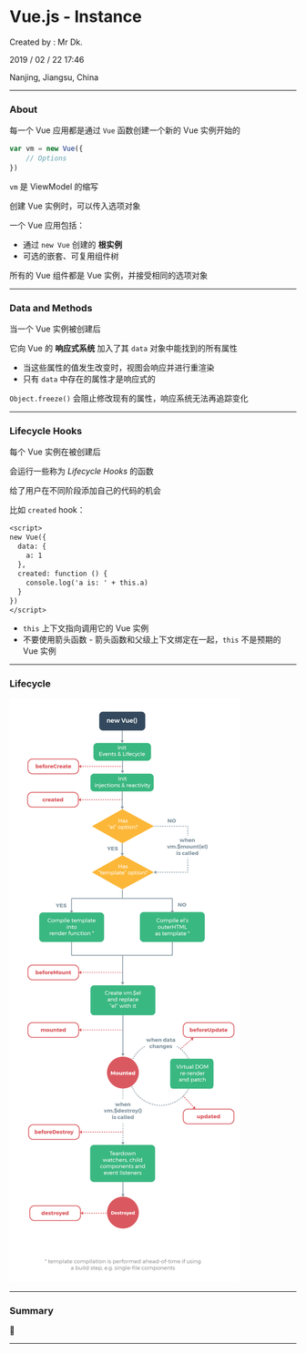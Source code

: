 # Vue.js - Instance

Created by : Mr Dk.

2019 / 02 / 22 17:46

Nanjing, Jiangsu, China

---

### About

每一个 Vue 应用都是通过 `Vue` 函数创建一个新的 Vue 实例开始的

```javascript
var vm = new Vue({
    // Options
})
```

`vm` 是 ViewModel 的缩写

创建 Vue 实例时，可以传入选项对象

一个 Vue 应用包括：

* 通过 `new Vue` 创建的 __根实例__
* 可选的嵌套、可复用组件树

所有的 Vue 组件都是 Vue 实例，并接受相同的选项对象

---

### Data and Methods

当一个 Vue 实例被创建后

它向 Vue 的 __响应式系统__ 加入了其 `data` 对象中能找到的所有属性

* 当这些属性的值发生改变时，视图会响应并进行重渲染
* 只有 `data` 中存在的属性才是响应式的

`Object.freeze()` 会阻止修改现有的属性，响应系统无法再追踪变化

---

### Lifecycle Hooks

每个 Vue 实例在被创建后

会运行一些称为 _Lifecycle Hooks_ 的函数

给了用户在不同阶段添加自己的代码的机会

比如 `created` hook：

```vue
<script>
new Vue({
  data: {
    a: 1
  },
  created: function () {
    console.log('a is: ' + this.a)
  }
})
</script>
```

* `this` 上下文指向调用它的 Vue 实例
* 不要使用箭头函数 - 箭头函数和父级上下文绑定在一起，`this` 不是预期的 Vue 实例

---

### Lifecycle

![vue-lifecycle](../img/vue-lifecycle.png)

---

### Summary

🙂

---

